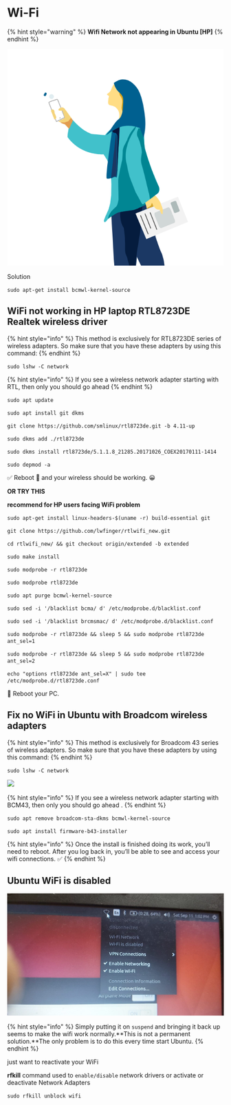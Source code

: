 # Wi-Fi

{% hint style="warning" %}
 **Wifi Network not appearing in Ubuntu \[HP\]**
{% endhint %}

![](../.gitbook/assets/15178-women-no-internet-wifi-off-data-off%20%281%29%20%281%29.gif)

Solution

```text
sudo apt-get install bcmwl-kernel-source 
```

## WiFi not working in HP laptop RTL8723DE Realtek wireless driver

{% hint style="info" %}
This method is exclusively for RTL8723DE series of wireless adapters. So make sure that you have these adapters by using this command:
{% endhint %}

```text
sudo lshw -C network
```

{% hint style="info" %}
If you see a wireless network adapter starting with RTL, then only you should go ahead
{% endhint %}

```text
sudo apt update
```

```text
sudo apt install git dkms
```

```text
git clone https://github.com/smlinux/rtl8723de.git -b 4.11-up
```

```text
sudo dkms add ./rtl8723de
```

```text
sudo dkms install rtl8723de/5.1.1.8_21285.20171026_COEX20170111-1414
```

```text
sudo depmod -a
```

✅ Reboot 📶 and your wireless should be working. 😀 

**OR TRY THIS**

 **recommend for HP users facing WiFi problem**

```text
sudo apt-get install linux-headers-$(uname -r) build-essential git
```

```text
git clone https://github.com/lwfinger/rtlwifi_new.git
```

```text
cd rtlwifi_new/ && git checkout origin/extended -b extended
```

```text
sudo make install
```

```text
sudo modprobe -r rtl8723de
```

```text
sudo modprobe rtl8723de
```

```text
sudo apt purge bcmwl-kernel-source
```

```text
sudo sed -i '/blacklist bcma/ d' /etc/modprobe.d/blacklist.conf
```

```text
sudo sed -i '/blacklist brcmsmac/ d' /etc/modprobe.d/blacklist.conf
```

```text
sudo modprobe -r rtl8723de && sleep 5 && sudo modprobe rtl8723de ant_sel=1
```

```text
sudo modprobe -r rtl8723de && sleep 5 && sudo modprobe rtl8723de ant_sel=2
```

```text
echo "options rtl8723de ant_sel=X" | sudo tee /etc/modprobe.d/rtl8723de.conf
```

📶 Reboot your PC.

##  Fix no WiFi in Ubuntu with **Broadcom** wireless adapters

{% hint style="info" %}
This method is exclusively for Broadcom 43 series of wireless adapters. So make sure that you have these adapters by using this command:
{% endhint %}

```text
sudo lshw -C network
```

![](../.gitbook/assets/20210705_162317.jpg)

{% hint style="info" %}
If you see a wireless network adapter starting with BCM43, then only you should go ahead .
{% endhint %}

```text
sudo apt remove broadcom-sta-dkms bcmwl-kernel-source
```

```text
sudo apt install firmware-b43-installer
```

{% hint style="info" %}
Once the install is finished doing its work, you’ll need to reboot. After you log back in, you’ll be able to see and access your wifi connections. ✅ 
{% endhint %}

## Ubuntu WiFi is disabled

![](../.gitbook/assets/wifiissue.jpg)

{% hint style="info" %}
Simply putting it on `suspend` and bringing it back up seems to make the wifi work normally.**This is not a permanent solution.**The only problem is to do this every time  start Ubuntu.
{% endhint %}

just want to reactivate your WiFi

**rfkill** command used to `enable/disable` network drivers or activate or deactivate Network Adapters

```text
sudo rfkill unblock wifi
```

